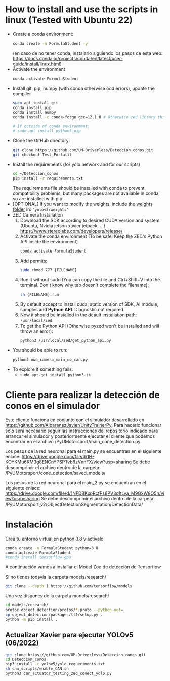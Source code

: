 # How to install and use the scripts in linux (Tested with Ubuntu 22)

- Create a conda environment:
    ```bash
    conda create -n FormulaStudent -y
    ```
    (en caso de no tener conda, instalarlo siguiendo los pasos de esta web: 
    https://docs.conda.io/projects/conda/en/latest/user-guide/install/linux.html)
- Activate the environment
    ```bash
    conda activate FormulaStudent
    ```
- Install git, pip, numpy (with conda otherwise odd errors), update the compiler
    ```bash
    sudo apt install git
    conda install pip
    conda install numpy
    conda install -c conda-forge gcc=12.1.0 # Otherwise zed library throws error: version `GLIBCXX_3.4.30' not found
    
    # If outside of conda environment:
    # sudo apt install python3-pip
    ```
- Clone the GitHub directory:
    ```bash
    git clone https://github.com/UM-Driverless/Deteccion_conos.git
    git checkout Test_Portatil
    ```
- Install the requirements (for yolo network and for our scripts)
    ```bash
    cd ~/Deteccion_conos
    pip install -r requirements.txt
    ```
    The requirements file should be installed with conda to prevent compatibility problems, but many packages are not available in conda, so are installed with pip
- [OPTIONAL] If you want to modify the weights, include the [weights folder](https://urjc-my.sharepoint.com/:f:/r/personal/r_jimenezm_2017_alumnos_urjc_es/Documents/formula/formula%2022-23/SOFTWARE/FILES/yolov5_models?csf=1&web=1&e=nILHR5) in: `"yolov5/weights"`
- ZED Camera Installation
    1. Download the SDK according to desired CUDA version and system (Ubuntu, Nvidia jetson xavier jetpack, ...)
        https://www.stereolabs.com/developers/release/
    2. Activate the conda environment (To be safe. Keep the ZED's Python API inside the environment)
        ```bash
        conda activate FormulaStudent
        ```
    3. Add permits:
        ```bash
        sudo chmod 777 {FILENAME}
        ```
    4. Run it without sudo (You can copy the file and Ctrl+Shift+V into the terminal. Don't know why tab doesn't complete the filename):
        ```bash
        sh {FILENAME}.run
        ```
    5. By default accept to install cuda, static version of SDK, AI module, samples and **Python API**. Diagnostic not required.
    6. Now it should be installed in the deault installation path: `/usr/local/zed`
    7. To get the Python API (Otherwise pyzed won't be installed and will throw an error):
        ```bash
        python3 /usr/local/zed/get_python_api.py 
        ```
- You should be able to run:
    ```bash
    python3 own_camera_main_no_can.py
    ```
* To explore if something fails:
    * `sudo apt-get install python3-tk`

# Cliente para realizar la detección de conos en el simulador

Este cliente funciona en conjunto con el simulador desarrollado en https://github.com/AlbaranezJavier/UnityTrainerPy. Para hacerlo funcionar solo será necesario seguir las instrucciones del repositorio indicado para arrancar el simulador y posteriormente ejecutar el cliente que podemos encontrar en el archivo /PyUMotorsport/main_cone_detection.py

Los pesos de la red neuronal para el main.py se encuentran en el siguiente enlace: https://drive.google.com/file/d/1H-KOYKMu6KM3g8ENCnYPSPTvb6zVnnFX/view?usp=sharing
Se debe descomprimir el archivo dentro de la carpeta: /PyUMotorsport/cone_detection/saved_models/

Los pesos de la red neuronal para el main_2.py se encuentran en el siguiente enlace: https://drive.google.com/file/d/1NFDBKxpRcfPs8PV3oftLya_M9GxW8O5h/view?usp=sharing
Se debe descomprimir el archivo dentro de la carpeta: /PyUMotorsport_v2/ObjectDetectionSegmentation/DetectionData/

# Instalación

Crea tu entorno virtual en python 3.8 y activalo
```bash
conda create -n FormulaStudent python=3.8
conda activate FormulaStudent
#conda install tensorflow-gpu
```

[comment]: <> (&#40;pip install -r requeriments.txt&#41;)

A continuación vamos a installar el Model Zoo de detección de Tensorflow

Si no tienes todavía la carpeta models/research/
```bash
git clone --depth 1 https://github.com/tensorflow/models
```

Una vez dispones de la carpeta models/research/

```bash
cd models/research/
protoc object_detection/protos/*.proto --python_out=.
cp object_detection/packages/tf2/setup.py .
python -m pip install .
```

## Actualizar Xavier para ejecutar YOLOv5 (06/2022)

```bash
git clone https://github.com/UM-Driverless/Deteccion_conos.git
cd Deteccion_conos
pip3 install -r yolov5/yolo_requeriments.txt
sh can_scripts/enable_CAN.sh
python3 car_actuator_testing_zed_conect_yolo.py 
```

